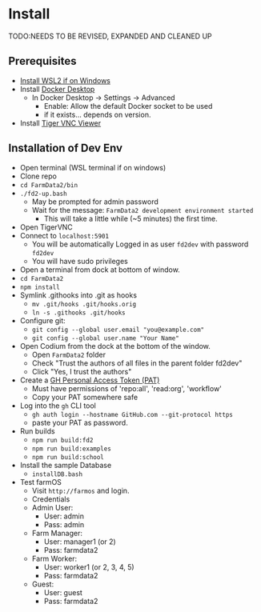 # Install

TODO:NEEDS TO BE REVISED, EXPANDED AND CLEANED UP

## Prerequisites

- [Install WSL2 if on Windows](https://learn.microsoft.com/en-us/windows/wsl/install)
- Install [Docker Desktop](https://docs.docker.com/desktop/)
  - In Docker Desktop -> Settings -> Advanced
    - Enable: Allow the default Docker socket to be used
    - if it exists... depends on version.
- Install [Tiger VNC Viewer](https://sourceforge.net/projects/tigervnc/files/stable/1.13.0/)

## Installation of Dev Env

- Open terminal (WSL terminal if on windows)
- Clone repo
- `cd FarmData2/bin`
- `./fd2-up.bash`
  - May be prompted for admin password
  - Wait for the message: `FarmData2 development environment started`
    - This will take a little while (~5 minutes) the first time.
- Open TigerVNC
- Connect to `localhost:5901`
  - You will be automatically Logged in as user `fd2dev` with password `fd2dev`
  - You will have sudo privileges
- Open a terminal from dock at bottom of window.
- `cd FarmData2`
- `npm install`
- Symlink .githooks into .git as hooks
  - `mv .git/hooks .git/hooks.orig`
  - `ln -s .githooks .git/hooks`
- Configure git:
  - `git config --global user.email "you@example.com"`
  - `git config --global user.name "Your Name"`
- Open Codium from the dock at the bottom of the window.
  - Open `FarmData2` folder
  - Check "Trust the authors of all files in the parent folder fd2dev"
  - Click "Yes, I trust the authors"
- Create a [GH Personal Access Token (PAT)](https://docs.github.com/en/enterprise-server@3.9/authentication/keeping-your-account-and-data-secure/managing-your-personal-access-tokens)
  - Must have permissions of 'repo:all', 'read:org', 'workflow'
  - Copy your PAT somewhere safe
- Log into the `gh` CLI tool
  - `gh auth login --hostname GitHub.com --git-protocol https`
  - paste your PAT as password.
- Run builds
  - `npm run build:fd2`
  - `npm run build:examples`
  - `npm run build:school`
- Install the sample Database
  - `installDB.bash`
- Test farmOS
  - Visit `http://farmos` and login.
  - Credentials
  - Admin User:
    - User: admin
    - Pass: admin
  - Farm Manager:
    - User: manager1 (or 2)
    - Pass: farmdata2
  - Farm Worker:
    - User: worker1 (or 2, 3, 4, 5)
    - Pass: farmdata2
  - Guest:
    - User: guest
    - Pass: farmdata2
